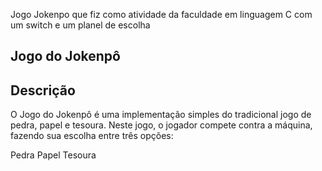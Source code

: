 Jogo Jokenpo que fiz como atividade da faculdade em linguagem C com um switch e um planel de escolha

## Jogo do Jokenpô

## Descrição
O Jogo do Jokenpô é uma implementação simples do tradicional jogo de pedra, papel e tesoura. Neste jogo, o jogador compete contra a máquina, fazendo sua escolha entre três opções:

Pedra
Papel
Tesoura
